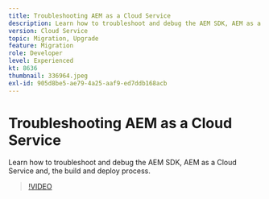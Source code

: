 ```yaml
---
title: Troubleshooting AEM as a Cloud Service
description: Learn how to troubleshoot and debug the AEM SDK, AEM as a Cloud Service and, the build and deploy process.
version: Cloud Service
topic: Migration, Upgrade
feature: Migration
role: Developer
level: Experienced
kt: 8636
thumbnail: 336964.jpeg
exl-id: 905d8be5-ae79-4a25-aaf9-ed7ddb168acb
---
```

# Troubleshooting AEM as a Cloud Service

Learn how to troubleshoot and debug the AEM SDK, AEM as a Cloud Service and, the build and deploy process.

>[!VIDEO](https://video.tv.adobe.com/v/336964?quality=12&learn=on)
